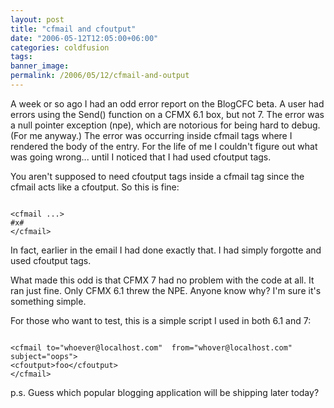 ```yaml
---
layout: post
title: "cfmail and cfoutput"
date: "2006-05-12T12:05:00+06:00"
categories: coldfusion 
tags: 
banner_image: 
permalink: /2006/05/12/cfmail-and-output
---
```


A week or so ago I had an odd error report on the BlogCFC beta. A user had errors using the Send() function on a CFMX 6.1 box, but not 7. The error was a null pointer exception (npe), which are notorious for being hard to debug. (For me anyway.) The error was occurring inside cfmail tags where I rendered the body of the entry. For the life of me I couldn't figure out what was going wrong... until I noticed that I had used cfoutput tags.

You aren't supposed to need cfoutput tags inside a cfmail tag since the cfmail acts like a cfoutput. So this is fine:

<code>
&lt;cfmail ...&gt;
#x#
&lt;/cfmail&gt;
</code>

In fact, earlier in the email I had done exactly that. I had simply forgotte and used cfoutput tags. 

What made this odd is that CFMX 7 had no problem with the code at all. It ran just fine. Only CFMX 6.1 threw the NPE. Anyone know why? I'm sure it's something simple. 

For those who want to test, this is a simple script I used in both 6.1 and 7:

<code>
&lt;cfmail to="whoever@localhost.com"  from="whover@localhost.com" subject="oops"&gt;
&lt;cfoutput&gt;foo&lt;/cfoutput&gt;
&lt;/cfmail&gt;
</code>

p.s. Guess which popular blogging application will be shipping later today?